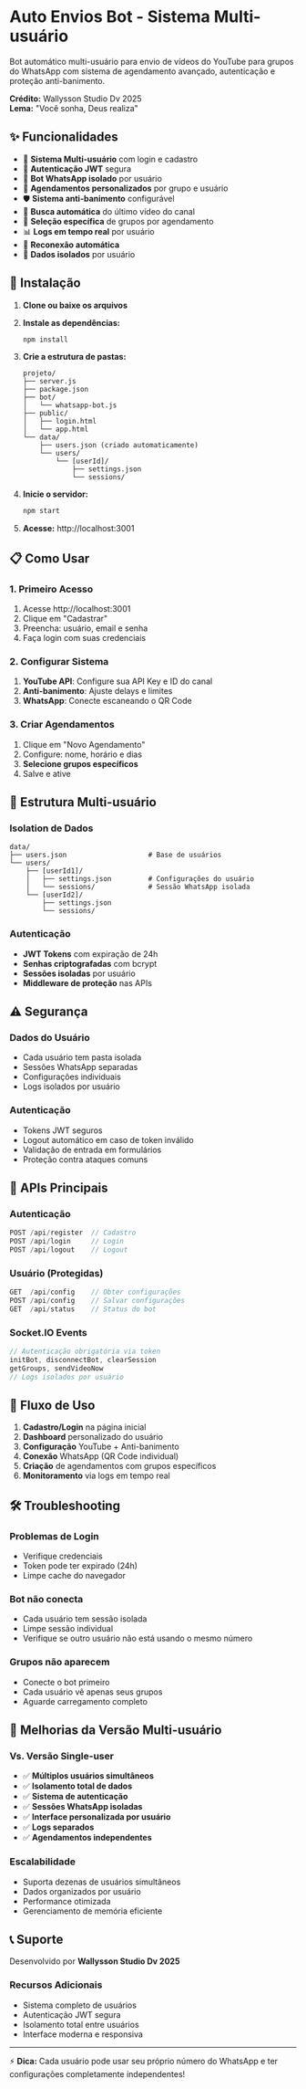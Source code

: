 # Auto Envios Bot - Sistema Multi-usuário

Bot automático multi-usuário para envio de vídeos do YouTube para grupos do WhatsApp com sistema de agendamento avançado, autenticação e proteção anti-banimento.

**Crédito:** Wallysson Studio Dv 2025  
**Lema:** "Você sonha, Deus realiza"

## ✨ Funcionalidades

- 👥 **Sistema Multi-usuário** com login e cadastro
- 🔐 **Autenticação JWT** segura
- 🤖 **Bot WhatsApp isolado** por usuário
- 📅 **Agendamentos personalizados** por grupo e usuário
- 🛡️ **Sistema anti-banimento** configurável
- 🎥 **Busca automática** do último vídeo do canal
- 👥 **Seleção específica** de grupos por agendamento
- 📊 **Logs em tempo real** por usuário
- 🔄 **Reconexão automática**
- 💾 **Dados isolados** por usuário

## 🚀 Instalação

1. **Clone ou baixe os arquivos**
2. **Instale as dependências:**
   ```bash
   npm install
   ```

3. **Crie a estrutura de pastas:**
   ```
   projeto/
   ├── server.js
   ├── package.json
   ├── bot/
   │   └── whatsapp-bot.js
   ├── public/
   │   ├── login.html
   │   └── app.html
   └── data/
       ├── users.json (criado automaticamente)
       └── users/
           └── [userId]/
               ├── settings.json
               └── sessions/
   ```

4. **Inicie o servidor:**
   ```bash
   npm start
   ```

5. **Acesse:** http://localhost:3001

## 📋 Como Usar

### 1. Primeiro Acesso
1. Acesse http://localhost:3001
2. Clique em "Cadastrar"
3. Preencha: usuário, email e senha
4. Faça login com suas credenciais

### 2. Configurar Sistema
1. **YouTube API**: Configure sua API Key e ID do canal
2. **Anti-banimento**: Ajuste delays e limites
3. **WhatsApp**: Conecte escaneando o QR Code

### 3. Criar Agendamentos
1. Clique em "Novo Agendamento"
2. Configure: nome, horário e dias
3. **Selecione grupos específicos**
4. Salve e ative

## 🔧 Estrutura Multi-usuário

### Isolation de Dados
```
data/
├── users.json                    # Base de usuários
└── users/
    ├── [userId1]/
    │   ├── settings.json         # Configurações do usuário
    │   └── sessions/             # Sessão WhatsApp isolada
    └── [userId2]/
        ├── settings.json
        └── sessions/
```

### Autenticação
- **JWT Tokens** com expiração de 24h
- **Senhas criptografadas** com bcrypt
- **Sessões isoladas** por usuário
- **Middleware de proteção** nas APIs

## ⚠️ Segurança

### Dados do Usuário
- Cada usuário tem pasta isolada
- Sessões WhatsApp separadas
- Configurações individuais
- Logs isolados por usuário

### Autenticação
- Tokens JWT seguros
- Logout automático em caso de token inválido
- Validação de entrada em formulários
- Proteção contra ataques comuns

## 🔧 APIs Principais

### Autenticação
```javascript
POST /api/register  // Cadastro
POST /api/login     // Login
POST /api/logout    // Logout
```

### Usuário (Protegidas)
```javascript
GET  /api/config    // Obter configurações
POST /api/config    // Salvar configurações
GET  /api/status    // Status do bot
```

### Socket.IO Events
```javascript
// Autenticação obrigatória via token
initBot, disconnectBot, clearSession
getGroups, sendVideoNow
// Logs isolados por usuário
```

## 📝 Fluxo de Uso

1. **Cadastro/Login** na página inicial
2. **Dashboard** personalizado do usuário
3. **Configuração** YouTube + Anti-banimento
4. **Conexão** WhatsApp (QR Code individual)
5. **Criação** de agendamentos com grupos específicos
6. **Monitoramento** via logs em tempo real

## 🛠️ Troubleshooting

### Problemas de Login
- Verifique credenciais
- Token pode ter expirado (24h)
- Limpe cache do navegador

### Bot não conecta
- Cada usuário tem sessão isolada
- Limpe sessão individual
- Verifique se outro usuário não está usando o mesmo número

### Grupos não aparecem
- Conecte o bot primeiro
- Cada usuário vê apenas seus grupos
- Aguarde carregamento completo

## 🚀 Melhorias da Versão Multi-usuário

### Vs. Versão Single-user
- ✅ **Múltiplos usuários simultâneos**
- ✅ **Isolamento total de dados**
- ✅ **Sistema de autenticação**
- ✅ **Sessões WhatsApp isoladas**
- ✅ **Interface personalizada por usuário**
- ✅ **Logs separados**
- ✅ **Agendamentos independentes**

### Escalabilidade
- Suporta dezenas de usuários simultâneos
- Dados organizados por usuário
- Performance otimizada
- Gerenciamento de memória eficiente

## 📞 Suporte

Desenvolvido por **Wallysson Studio Dv 2025**

### Recursos Adicionais
- Sistema completo de usuários
- Autenticação JWT segura
- Isolamento total entre usuários
- Interface moderna e responsiva

---

⚡ **Dica:** Cada usuário pode usar seu próprio número do WhatsApp e ter configurações completamente independentes!